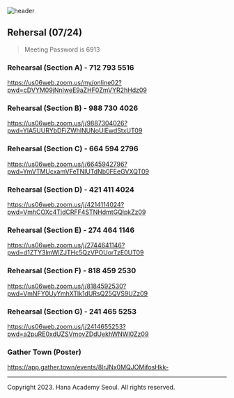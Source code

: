 ![header](https://github.com/hana-academy-seoul/14th-international-symposium/assets/93381265/672221b2-e7db-4229-8f2e-bfa880ef5e19)

## Rehersal (07/24)

> Meeting Password is 6913

### Rehearsal (Section A) - 712 793 5516
https://us06web.zoom.us/my/online02?pwd=cDVYM09jNnIweE9aZHF0ZmVYR2hHdz09

### Rehearsal (Section B) - 988 730 4026
https://us06web.zoom.us/j/9887304026?pwd=YlA5UURYbDFiZWhlNUNoUlEwdStxUT09

### Rehearsal (Section C) - 664 594 2796
https://us06web.zoom.us/j/6645942796?pwd=YmVTMUcxamVFeTNlUTdNb0FEeGVXQT09

### Rehearsal (Section D) - 421 411 4024
https://us06web.zoom.us/j/4214114024?pwd=VmhCOXc4TjdCRFF4STNHdmtGQlpkZz09

### Rehearsal (Section E) - 274 464 1146
https://us06web.zoom.us/j/2744641146?pwd=d1ZTY3lmWlZJTHc5QzVPOUorTzE0UT09

### Rehearsal (Section F) - 818 459 2530
https://us06web.zoom.us/j/8184592530?pwd=VmNFY0UyYmhXTlk1dURsQ25QVS9UZz09

### Rehearsal (Section G) - 241 465 5253
https://us06web.zoom.us/j/2414655253?pwd=a2puRE0xdUZSVmovZDdUekhWNWl0Zz09

### Gather Town (Poster)
https://app.gather.town/events/8lrJNx0MQJOMifosHkk-

---

Copyright 2023. Hana Academy Seoul. All rights reserved.
